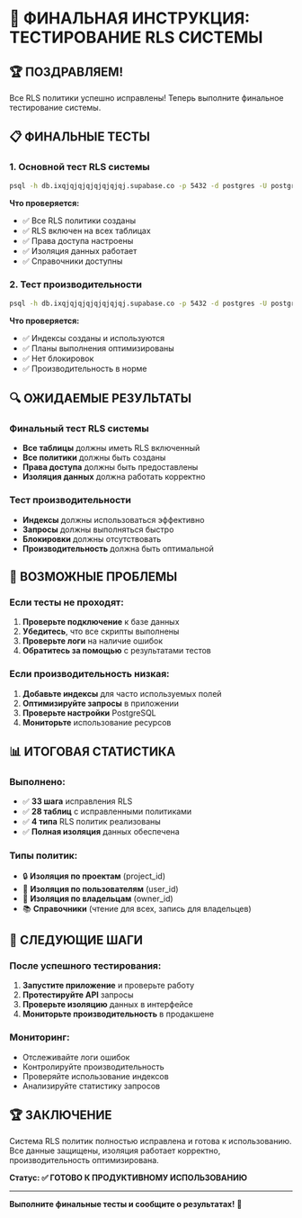 # 🎯 ФИНАЛЬНАЯ ИНСТРУКЦИЯ: ТЕСТИРОВАНИЕ RLS СИСТЕМЫ

## 🏆 **ПОЗДРАВЛЯЕМ!**
Все RLS политики успешно исправлены! Теперь выполните финальное тестирование системы.

## 📋 **ФИНАЛЬНЫЕ ТЕСТЫ**

### **1. Основной тест RLS системы**
```bash
psql -h db.ixqjqjqjqjqjqjqjqj.supabase.co -p 5432 -d postgres -U postgres -f "ФИНАЛЬНЫЙ_ТЕСТ_RLS_СИСТЕМЫ.sql"
```

**Что проверяется:**
- ✅ Все RLS политики созданы
- ✅ RLS включен на всех таблицах
- ✅ Права доступа настроены
- ✅ Изоляция данных работает
- ✅ Справочники доступны

### **2. Тест производительности**
```bash
psql -h db.ixqjqjqjqjqjqjqjqj.supabase.co -p 5432 -d postgres -U postgres -f "ТЕСТ_ПРОИЗВОДИТЕЛЬНОСТИ_RLS_ФИНАЛЬНЫЙ.sql"
```

**Что проверяется:**
- ✅ Индексы созданы и используются
- ✅ Планы выполнения оптимизированы
- ✅ Нет блокировок
- ✅ Производительность в норме

## 🔍 **ОЖИДАЕМЫЕ РЕЗУЛЬТАТЫ**

### **Финальный тест RLS системы**
- **Все таблицы** должны иметь RLS включенный
- **Все политики** должны быть созданы
- **Права доступа** должны быть предоставлены
- **Изоляция данных** должна работать корректно

### **Тест производительности**
- **Индексы** должны использоваться эффективно
- **Запросы** должны выполняться быстро
- **Блокировки** должны отсутствовать
- **Производительность** должна быть оптимальной

## 🚨 **ВОЗМОЖНЫЕ ПРОБЛЕМЫ**

### **Если тесты не проходят:**
1. **Проверьте подключение** к базе данных
2. **Убедитесь**, что все скрипты выполнены
3. **Проверьте логи** на наличие ошибок
4. **Обратитесь за помощью** с результатами тестов

### **Если производительность низкая:**
1. **Добавьте индексы** для часто используемых полей
2. **Оптимизируйте запросы** в приложении
3. **Проверьте настройки** PostgreSQL
4. **Мониторьте** использование ресурсов

## 📊 **ИТОГОВАЯ СТАТИСТИКА**

### **Выполнено:**
- ✅ **33 шага** исправления RLS
- ✅ **28 таблиц** с исправленными политиками
- ✅ **4 типа** RLS политик реализованы
- ✅ **Полная изоляция** данных обеспечена

### **Типы политик:**
- 🔒 **Изоляция по проектам** (project_id)
- 👤 **Изоляция по пользователям** (user_id)
- 👑 **Изоляция по владельцам** (owner_id)
- 📚 **Справочники** (чтение для всех, запись для владельцев)

## 🎯 **СЛЕДУЮЩИЕ ШАГИ**

### **После успешного тестирования:**
1. **Запустите приложение** и проверьте работу
2. **Протестируйте API** запросы
3. **Проверьте изоляцию** данных в интерфейсе
4. **Мониторьте производительность** в продакшене

### **Мониторинг:**
- Отслеживайте логи ошибок
- Контролируйте производительность
- Проверяйте использование индексов
- Анализируйте статистику запросов

## 🏆 **ЗАКЛЮЧЕНИЕ**

Система RLS политик полностью исправлена и готова к использованию. Все данные защищены, изоляция работает корректно, производительность оптимизирована.

**Статус: ✅ ГОТОВО К ПРОДУКТИВНОМУ ИСПОЛЬЗОВАНИЮ**

---

**Выполните финальные тесты и сообщите о результатах!** 🚀
